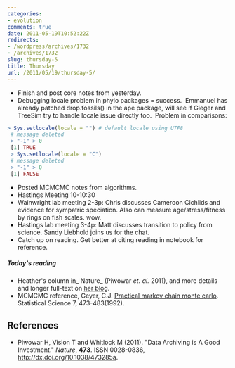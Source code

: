 ```yaml
---
categories:
- evolution
comments: true
date: 2011-05-19T10:52:22Z
redirects:
- /wordpress/archives/1732
- /archives/1732
slug: thursday-5
title: Thursday
url: /2011/05/19/thursday-5/
---
```


* Finish and post core notes from yesterday.
* Debugging locale problem in phylo packages = success.  Emmanuel has already patched drop.fossils() in the ape package, will see if Gieger and TreeSim try to handle locale issue directly too.  Problem in comparisons:

```r
> Sys.setlocale(locale = "") # default locale using UTF8
 # message deleted
 > "-1" > 0
 [1] TRUE
 > Sys.setlocale(locale = "C")
 # message deleted
 > "-1" > 0
 [1] FALSE
```

  * Posted MCMCMC notes from algorithms.
  * Hastings Meeting 10-10:30
  * Wainwright lab meeting 2-3p: Chris discusses Cameroon Cichlids and evidence for sympatric speciation.  Also can measure age/stress/fitness by rings on fish scales.  wow.
  * Hastings lab meeting 3-4p: Matt discusses transition to policy from science.  Sandy Liebhold joins us for the chat.
  * Catch up on reading. Get better at citing reading in notebook for reference.


##### Today's reading
	
  * Heather's column in_ Nature_ (Piwowar _et. al._ 2011), and more details and longer full-text on [her blog](http://researchremix.wordpress.com/2011/05/19/nature-letter/).
  * MCMCMC reference, Geyer, C.J. [Practical markov chain monte carlo](http://www.jstor.org/stable/2246094). Statistical Science 7, 473-483(1992). 

## References
- Piwowar H, Vision T and Whitlock M (2011).
"Data Archiving is A Good Investment."
*Nature*, **473**.
ISSN 0028-0836, <a href="http://dx.doi.org/10.1038/473285a">http://dx.doi.org/10.1038/473285a</a>.
